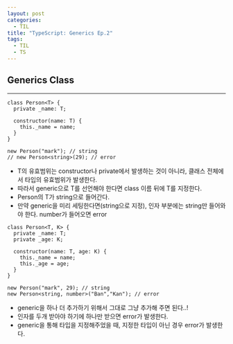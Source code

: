 ```yaml
---
layout: post
categories:
  - TIL
title: "TypeScript: Generics Ep.2"
tags:
  - TIL
  - TS
---
```


## __Generics Class__
---

```tsx
class Person<T> {
  private _name: T;

  constructor(name: T) {
    this._name = name;
  }
}

new Person("mark"); // string
// new Person<string>(29); // error
```

- T의 유효범위는 constructor나 private에서 발생하는 것이 아니라, 클래스 전체에서 타입의 유효범위가 발생한다.
- 따라서 generic으로 T를 선언해야 한다면 class 이름 뒤에 T를 지정한다.
- Person의 T가 string으로 들어간다.
- 만약 generic을 미리 세팅한다면(string으로 지정), 인자 부분에는 string만 들어와야 한다. number가 들어오면 error

```tsx
class Person<T, K> {
  private _name: T;
  private _age: K;

  constructor(name: T, age: K) {
    this._name = name;
    this._age = age;
  }
}

new Person("mark", 29); // string
new Person<string, number>("Ban","Kan"); // error
```

- generic을 하나 더 추가하기 위해서 그대로 그냥 추가해 주면 된다..!
- 인자를 두개 받아야 하기에 하나만 받으면 error가 발생한다.
- generic을 통해 타입을 지정해주었을 때, 지정한 타입이 아닌 경우 error가 발생한다.

